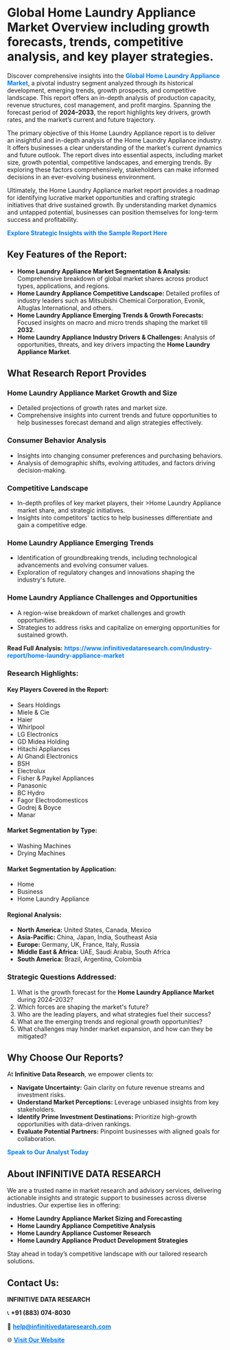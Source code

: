 <h1>Global Home Laundry Appliance Market Overview including growth forecasts, trends, competitive analysis, and key player strategies.</h1>
<p>
Discover comprehensive insights into the 
<a href="https://www.infinitivedataresearch.com/industry-report/home-laundry-appliance-market" rel="dofollow" style="color: #007BFF; text-decoration: none;"><strong>Global Home Laundry Appliance Market</strong></a>, a pivotal industry segment analyzed through its historical development, emerging trends, growth prospects, and competitive landscape. This report offers an in-depth analysis of production capacity, revenue structures, cost management, and profit margins. Spanning the forecast period of <strong>2024–2033</strong>, the report highlights key drivers, growth rates, and the market’s current and future trajectory.
</p>
<p>
The primary objective of this Home Laundry Appliance report is to deliver an insightful and in-depth analysis of the Home Laundry Appliance industry. It offers businesses a clear understanding of the market's current dynamics and future outlook. The report dives into essential aspects, including market size, growth potential, competitive landscapes, and emerging trends. By exploring these factors comprehensively, stakeholders can make informed decisions in an ever-evolving business environment.
</p>
<p>
Ultimately, the Home Laundry Appliance market report provides a roadmap for identifying lucrative market opportunities and crafting strategic initiatives that drive sustained growth. By understanding market dynamics and untapped potential, businesses can position themselves for long-term success and profitability.
</p>
<p>
<a href="https://www.infinitivedataresearch.com/request-sample/reportId=112124" style="color: #007BFF; text-decoration: none;"><strong>Explore Strategic Insights with the Sample Report Here</strong></a>
</p>

<h2>Key Features of the Report:</h2>
<ul>
<li><strong>Home Laundry Appliance Market Segmentation & Analysis:</strong> Comprehensive breakdown of global market shares across product types, applications, and regions.</li>
<li><strong>Home Laundry Appliance Competitive Landscape:</strong> Detailed profiles of industry leaders such as Mitsubishi Chemical Corporation, Evonik, Altuglas International, and others.</li>
<li><strong>Home Laundry Appliance Emerging Trends & Growth Forecasts:</strong> Focused insights on macro and micro trends shaping the market till <strong>2032</strong>.</li>
<li><strong>Home Laundry Appliance Industry Drivers & Challenges:</strong> Analysis of opportunities, threats, and key drivers impacting the <strong>Home Laundry Appliance Market</strong>.</li>
</ul>

<h2>What Research Report Provides</h2>
<h3>Home Laundry Appliance Market Growth and Size</h3>
<ul>
<li>Detailed projections of growth rates and market size.</li>
<li>Comprehensive insights into current trends and future opportunities to help businesses forecast demand and align strategies effectively.</li>
</ul>

<h3>Consumer Behavior Analysis</h3>
<ul>
<li>Insights into changing consumer preferences and purchasing behaviors.</li>
<li>Analysis of demographic shifts, evolving attitudes, and factors driving decision-making.</li>
</ul>

<h3>Competitive Landscape</h3>
<ul>
<li>In-depth profiles of key market players, their >Home Laundry Appliance market share, and strategic initiatives.</li>
<li>Insights into competitors' tactics to help businesses differentiate and gain a competitive edge.</li>
</ul>

<h3>Home Laundry Appliance Emerging Trends</h3>
<ul>
<li>Identification of groundbreaking trends, including technological advancements and evolving consumer values.</li>
<li>Exploration of regulatory changes and innovations shaping the industry's future.</li>
</ul>

<h3>Home Laundry Appliance Challenges and Opportunities</h3>
<ul>
<li>A region-wise breakdown of market challenges and growth opportunities.</li>
<li>Strategies to address risks and capitalize on emerging opportunities for sustained growth.</li>
</ul>
<p><strong>Read Full Analysis:</strong> <a href="https://www.infinitivedataresearch.com/industry-report/home-laundry-appliance-market" rel="dofollow" style="color: #007BFF; text-decoration: none;"><strong>https://www.infinitivedataresearch.com/industry-report/home-laundry-appliance-market</strong></a></p>
<h3>Research Highlights:</h3>
<h4>Key Players Covered in the Report:</h4>
<ul><li>Sears Holdings</li><li>Miele &amp; Cie</li><li>Haier</li><li>Whirlpool</li><li>LG Electronics</li><li>GD Midea Holding</li><li>Hitachi Appliances</li><li>Al Ghandi Electronics</li><li>BSH</li><li>Electrolux</li><li>Fisher &amp; Paykel Appliances</li><li>Panasonic</li><li>BC Hydro</li><li>Fagor Electrodomesticos</li><li>Godrej &amp; Boyce</li><li>Manar</li></ul>
<h4>Market Segmentation by Type:</h4>
<ul><li>Washing Machines</li><li>Drying Machines</li></ul>
<h4>Market Segmentation by Application:</h4>
<ul><li>Home</li><li>Business</li><li>Home Laundry Appliance</li></ul>

<h4>Regional Analysis:</h4>
<ul>
<li><strong>North America:</strong> United States, Canada, Mexico</li>
<li><strong>Asia-Pacific:</strong> China, Japan, India, Southeast Asia</li>
<li><strong>Europe:</strong> Germany, UK, France, Italy, Russia</li>
<li><strong>Middle East & Africa:</strong> UAE, Saudi Arabia, South Africa</li>
<li><strong>South America:</strong> Brazil, Argentina, Colombia</li>
</ul>

<h3>Strategic Questions Addressed:</h3>
<ol>
<li>What is the growth forecast for the <strong>Home Laundry Appliance Market</strong> during 2024–2032?</li>
<li>Which forces are shaping the market's future?</li>
<li>Who are the leading players, and what strategies fuel their success?</li>
<li>What are the emerging trends and regional growth opportunities?</li>
<li>What challenges may hinder market expansion, and how can they be mitigated?</li>
</ol>

<h2>Why Choose Our Reports?</h2>
<p>At <strong>Infinitive Data Research</strong>, we empower clients to:</p>
<ul>
<li><strong>Navigate Uncertainty:</strong> Gain clarity on future revenue streams and investment risks.</li>
<li><strong>Understand Market Perceptions:</strong> Leverage unbiased insights from key stakeholders.</li>
<li><strong>Identify Prime Investment Destinations:</strong> Prioritize high-growth opportunities with data-driven rankings.</li>
<li><strong>Evaluate Potential Partners:</strong> Pinpoint businesses with aligned goals for collaboration.</li>
</ul>
<p><a href="https://www.infinitivedataresearch.com/industry-report/home-laundry-appliance-market" rel="dofollow" style="color: #007BFF; text-decoration: none;"><strong>Speak to Our Analyst Today</strong></a></p>

<h2>About INFINITIVE DATA RESEARCH</h2>
<p>We are a trusted name in market research and advisory services, delivering actionable insights and strategic support to businesses across diverse industries. Our expertise lies in offering:</p>
<ul>
<li><strong>Home Laundry Appliance Market Sizing and Forecasting</strong></li>
<li><strong>Home Laundry Appliance Competitive Analysis</strong></li>
<li><strong>Home Laundry Appliance Customer Research</strong></li>
<li><strong>Home Laundry Appliance Product Development Strategies</strong></li>
</ul>
<p>Stay ahead in today’s competitive landscape with our tailored research solutions.</p>

<h2>Contact Us:</h2>
<p><strong>INFINITIVE DATA RESEARCH</strong></p>
<p>📞 <strong>+91 (883) 074-8030</strong></p>
<p>📧 <strong><a href="mailto:help@infinitivedataresearch.com" style="color: #007BFF;">help@infinitivedataresearch.com</a></strong></p>
<p>🌐 <strong><a href="https://www.infinitivedataresearch.com" rel="dofollow" style="color: #007BFF;">Visit Our Website</a></strong></p>